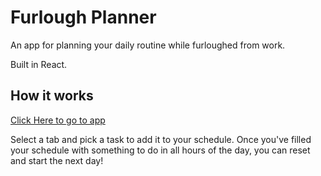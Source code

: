 # Furlough Planner

An app for planning your daily routine while furloughed from work.

Built in React.

## How it works

[Click Here to go to app](https://hallgm.github.io/Furlough-Planner/)

Select a tab and pick a task to add it to your schedule. Once you've filled your schedule with something to do in all hours of the day, you can reset and start the next day!

